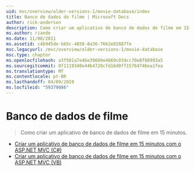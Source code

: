 ```yaml
---
uid: mvc/overview/older-versions-1/movie-database/index
title: Banco de dados do filme | Microsoft Docs
author: rick-anderson
description: Como criar um aplicativo de banco de dados de filme em 15 minutos.
ms.author: riande
ms.date: 11/08/2011
ms.assetid: c4b945de-bb5c-4858-8a36-7662e02887fe
msc.legacyurl: /mvc/overview/older-versions-1/movie-database
msc.type: chapter
ms.openlocfilehash: a3f501a7e46e39609e4669c034cc70e8f88993a5
ms.sourcegitcommit: 0f1119340e4464720cfd16d0ff15764746ea1fea
ms.translationtype: MT
ms.contentlocale: pt-BR
ms.lasthandoff: 04/09/2019
ms.locfileid: "59379086"
---
```

# <a name="movie-database"></a>Banco de dados de filme

> Como criar um aplicativo de banco de dados de filme em 15 minutos.


- [Criar um aplicativo de banco de dados de filme em 15 minutos com o ASP.NET MVC (C#)](create-a-movie-database-application-in-15-minutes-with-asp-net-mvc-cs.md)
- [Criar um aplicativo de banco de dados de filme em 15 minutos com o ASP.NET MVC (VB)](create-a-movie-database-application-in-15-minutes-with-asp-net-mvc-vb.md)
